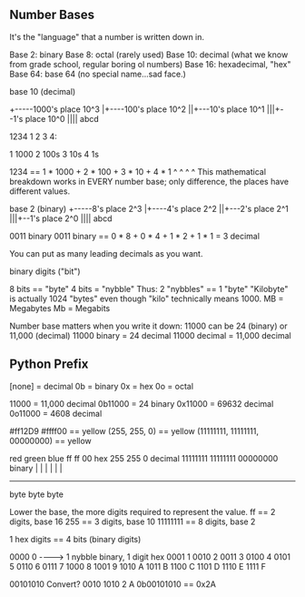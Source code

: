 Number Bases
------------

It's the "language" that a number is written down in.

Base 2: binary
Base 8: octal (rarely used)
Base 10: decimal (what we know from grade school, regular boring ol numbers)
Base 16: hexadecimal, "hex"
Base 64: base 64 (no special name...sad face.)

base 10 (decimal)

+-----1000's place 10^3
|+----100's place 10^2
||+---10's place 10^1
|||+--1's place 10^0
||||
abcd

1234
1 2 3 4:

1 1000
2 100s
3 10s
4 1s

1234 == 1 * 1000 + 2 * 100 + 3 * 10 + 4 * 1
        ^          ^         ^        ^
This mathematical breakdown works in EVERY number base; only difference, the places have different values.

base 2 (binary)
+-----8's place 2^3
|+----4's place 2^2
||+---2's place 2^1
|||+--1's place 2^0
||||
abcd

0011 binary
0011 binary == 0 * 8 + 0 * 4 + 1 * 2 + 1 * 1 = 3 decimal

You can put as many leading decimals as you want.

binary digits ("bit")

8 bits == "byte"
4 bits = "nybble"
Thus: 2 "nybbles" == 1 "byte"
"Kilobyte" is actually 1024 "bytes" even though "kilo" technically means 1000.
MB = Megabytes
Mb = Megabits

Number base matters when you write it down:
11000 can be 24 (binary) or 11,000 (decimal)
11000 binary = 24 decimal
11000 decimal = 11,000 decimal

Python Prefix
-------------
[none] = decimal
0b =     binary
0x =     hex
0o =     octal

11000 = 11,000 decimal
0b11000 = 24 binary
0x11000 = 69632 decimal
0o11000 = 4608 decimal


#ff12D9
#ffff00 == yellow
(255, 255, 0) == yellow
(11111111, 11111111, 00000000) == yellow

red      green    blue
ff       ff       00       hex
255      255      0        decimal
11111111 11111111 00000000 binary
|      | |      | |      |
-------- -------- --------
  byte     byte     byte

Lower the base, the more digits required to represent the value.
ff == 2 digits, base 16
255 == 3 digits, base 10
11111111 == 8 digits, base 2

1 hex digits == 4 bits (binary digits)

0000 0  ----> 1 nybble binary, 1 digit hex
0001 1 
0010 2
0011 3
0100 4
0101 5
0110 6 
0111 7
1000 8
1001 9
1010 A
1011 B
1100 C
1101 D
1110 E
1111 F

00101010
Convert?
0010    1010
  2       A
0b00101010 == 0x2A
